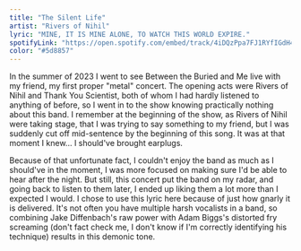 ```yaml
---
title: "The Silent Life"
artist: "Rivers of Nihil"
lyric: "MINE, IT IS MINE ALONE, TO WATCH THIS WORLD EXPIRE."
spotifyLink: "https://open.spotify.com/embed/track/4iDQzPpa7FJ1RYfIGdH49e"
color: "#5d8857"
---
```


In the summer of 2023 I went to see Between the Buried and Me live with my friend, my first proper "metal" concert. The opening acts were Rivers of Nihil and Thank You Scientist, both of whom I had hardly listened to anything of before, so I went in to the show knowing practically nothing about this band. I remember at the beginning of the show, as Rivers of Nihil were taking stage, that I was trying to say something to my friend, but I was suddenly cut off mid-sentence by the beginning of this song. It was at that moment I knew... I should've brought earplugs.

Because of that unfortunate fact, I couldn't enjoy the band as much as I should've in the moment, I was more focused on making sure I'd be able to hear after the night. But still, this concert put the band on my radar, and going back to listen to them later, I ended up liking them a lot more than I expected I would. I chose to use this lyric here because of just how gnarly it is delivered. It's not often you have multiple harsh vocalists in a band, so combining Jake Diffenbach's raw power with Adam Biggs's distorted fry screaming (don't fact check me, I don't know if I'm correctly identifying his technique) results in this demonic tone.
